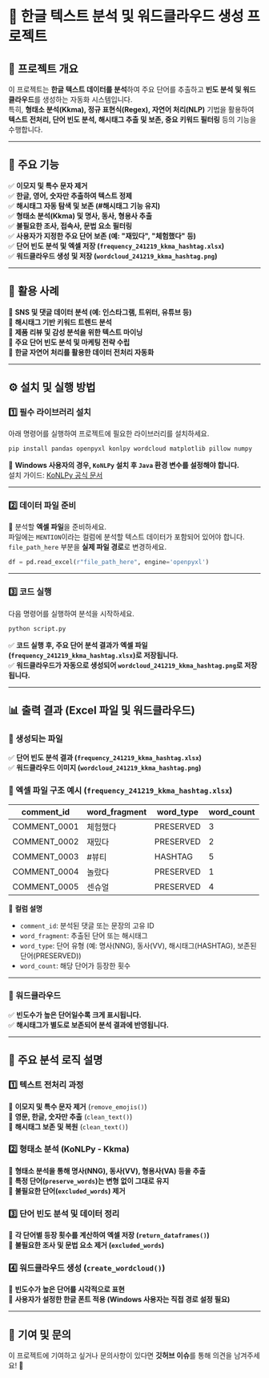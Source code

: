 # **📌 한글 텍스트 분석 및 워드클라우드 생성 프로젝트**  

## **📌 프로젝트 개요**  
이 프로젝트는 **한글 텍스트 데이터를 분석**하여 주요 단어를 추출하고 **빈도 분석 및 워드클라우드**를 생성하는 자동화 시스템입니다.  
특히, **형태소 분석(Kkma), 정규 표현식(Regex), 자연어 처리(NLP)** 기법을 활용하여 **텍스트 전처리, 단어 빈도 분석, 해시태그 추출 및 보존, 중요 키워드 필터링** 등의 기능을 수행합니다.  

---

## **🚀 주요 기능**  
✅ **이모지 및 특수 문자 제거**  
✅ **한글, 영어, 숫자만 추출하여 텍스트 정제**  
✅ **해시태그 자동 탐색 및 보존 (#해시태그 기능 유지)**  
✅ **형태소 분석(Kkma) 및 명사, 동사, 형용사 추출**  
✅ **불필요한 조사, 접속사, 문법 요소 필터링**  
✅ **사용자가 지정한 주요 단어 보존 (예: "재밌다", "체험했다" 등)**  
✅ **단어 빈도 분석 및 엑셀 저장 (`frequency_241219_kkma_hashtag.xlsx`)**  
✅ **워드클라우드 생성 및 저장 (`wordcloud_241219_kkma_hashtag.png`)**  

---

## **🎯 활용 사례**  
🔹 **SNS 및 댓글 데이터 분석 (예: 인스타그램, 트위터, 유튜브 등)**  
🔹 **해시태그 기반 키워드 트렌드 분석**  
🔹 **제품 리뷰 및 감성 분석을 위한 텍스트 마이닝**  
🔹 **주요 단어 빈도 분석 및 마케팅 전략 수립**  
🔹 **한글 자연어 처리를 활용한 데이터 전처리 자동화**  

---

## **⚙️ 설치 및 실행 방법**  

### **1️⃣ 필수 라이브러리 설치**  
아래 명령어를 실행하여 프로젝트에 필요한 라이브러리를 설치하세요.

```bash
pip install pandas openpyxl konlpy wordcloud matplotlib pillow numpy
```

📌 **Windows 사용자의 경우, `KoNLPy` 설치 후 `Java` 환경 변수를 설정해야 합니다.**  
설치 가이드: [KoNLPy 공식 문서](https://konlpy.org/en/latest/install/)  

---

### **2️⃣ 데이터 파일 준비**  
📂 분석할 **엑셀 파일**을 준비하세요.  
파일에는 `MENTION`이라는 컬럼에 분석할 텍스트 데이터가 포함되어 있어야 합니다.  
`file_path_here` 부분을 **실제 파일 경로**로 변경하세요.

```python
df = pd.read_excel(r"file_path_here", engine='openpyxl')
```

---

### **3️⃣ 코드 실행**  
다음 명령어를 실행하여 분석을 시작하세요.

```bash
python script.py
```

✅ **코드 실행 후, 주요 단어 분석 결과가 엑셀 파일(`frequency_241219_kkma_hashtag.xlsx`)로 저장됩니다.**  
✅ **워드클라우드가 자동으로 생성되어 `wordcloud_241219_kkma_hashtag.png`로 저장됩니다.**  

---

## **📊 출력 결과 (Excel 파일 및 워드클라우드)**  

### **📄 생성되는 파일**  
✅ **단어 빈도 분석 결과 (`frequency_241219_kkma_hashtag.xlsx`)**  
✅ **워드클라우드 이미지 (`wordcloud_241219_kkma_hashtag.png`)**  

### **📌 엑셀 파일 구조 예시 (`frequency_241219_kkma_hashtag.xlsx`)**  

| comment_id   | word_fragment | word_type  | word_count |
|-------------|--------------|------------|------------|
| COMMENT_0001 | 체험했다     | PRESERVED  | 3          |
| COMMENT_0002 | 재밌다       | PRESERVED  | 2          |
| COMMENT_0003 | #뷰티       | HASHTAG    | 5          |
| COMMENT_0004 | 놀랐다       | PRESERVED  | 1          |
| COMMENT_0005 | 센슈얼       | PRESERVED  | 4          |

📌 **컬럼 설명**  
- `comment_id`: 분석된 댓글 또는 문장의 고유 ID  
- `word_fragment`: 추출된 단어 또는 해시태그  
- `word_type`: 단어 유형 (예: 명사(NNG), 동사(VV), 해시태그(HASHTAG), 보존된 단어(PRESERVED))  
- `word_count`: 해당 단어가 등장한 횟수  

---

### **📌 워드클라우드**  
✅ **빈도수가 높은 단어일수록 크게 표시됩니다.**  
✅ **해시태그가 별도로 보존되어 분석 결과에 반영됩니다.**  


---

## **📢 주요 분석 로직 설명**  

### **1️⃣ 텍스트 전처리 과정**
🔹 **이모지 및 특수 문자 제거** (`remove_emojis()`)  
🔹 **영문, 한글, 숫자만 추출** (`clean_text()`)  
🔹 **해시태그 보존 및 복원** (`clean_text()`)  

### **2️⃣ 형태소 분석 (KoNLPy - Kkma)**
🔹 **형태소 분석을 통해 명사(NNG), 동사(VV), 형용사(VA) 등을 추출**  
🔹 **특정 단어(`preserve_words`)는 변형 없이 그대로 유지**  
🔹 **불필요한 단어(`excluded_words`) 제거**  

### **3️⃣ 단어 빈도 분석 및 데이터 정리**
🔹 **각 단어별 등장 횟수를 계산하여 엑셀 저장 (`return_dataframes()`)**  
🔹 **불필요한 조사 및 문법 요소 제거 (`excluded_words`)**  

### **4️⃣ 워드클라우드 생성 (`create_wordcloud()`)**
🔹 **빈도수가 높은 단어를 시각적으로 표현**  
🔹 **사용자가 설정한 한글 폰트 적용 (Windows 사용자는 직접 경로 설정 필요)**  

---

## **📢 기여 및 문의**  
이 프로젝트에 기여하고 싶거나 문의사항이 있다면 **깃허브 이슈**를 통해 의견을 남겨주세요! 🚀  
